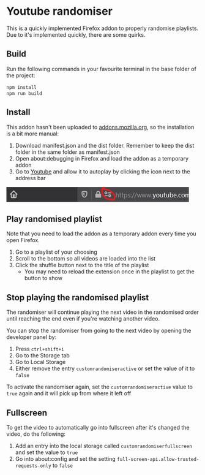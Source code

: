 # Youtube randomiser
This is a quickly implemented Firefox addon to properly randomise playlists. Due to it's implemented quickly, there are some quirks.

## Build
Run the following commands in your favourite terminal in the base folder of the project:

```
npm install
npm run build
```

## Install
This addon hasn't been uploaded to [addons.mozilla.org](https://addons.mozilla.org), so the installation is a bit more manual:

1. Download manifest.json and the dist folder. Remember to keep the dist folder in the same folder as manifest.json
1. Open about:debugging in Firefox and load the addon as a temporary addon
1. Go to [Youtube](https://www.youtube.com) and allow it to autoplay by clicking the icon next to the address bar

![Autoplay in Youtube](images/allow-autoplay.png)

## Play randomised playlist
Note that you need to load the addon as a temporary addon every time you open Firefox.

1. Go to a playlist of your choosing
1. Scroll to the bottom so all videos are loaded into the list
1. Click the shuffle button next to the title of the playlist
    - You may need to reload the extension once in the playlist to get the button to show

## Stop playing the randomised playlist
The randomiser will continue playing the next video in the randomised order until reaching the end even if you're watching another video.

You can stop the randomiser from going to the next video by opening the developer panel by:

1. Press `ctrl+shift+i`
1. Go to the Storage tab
1. Go to Local Storage
1. Either remove the entry `customrandomiseractive` or set the value of it to `false`

To activate the randomiser again, set the `customrandomiseractive` value to `true` again and it will pick up from where it left off

## Fullscreen
To get the video to automatically go into fullscreen after it's changed the video, do the following:

1. Add an entry into the local storage called `customrandomiserfullscreen` and set the value to `true`
1. Go into about:config and set the setting `full-screen-api.allow-trusted-requests-only` to `false`